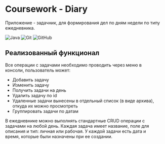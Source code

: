 # Coursework - Diary
Приложение - задачник, для формирования дел по дням недели по типу ежедневника. 

![Java](https://img.shields.io/badge/java-%23ED8B00.svg?style=for-the-badge&logo=openjdk&logoColor=white) ![Git](https://img.shields.io/badge/git-%23F05033.svg?style=for-the-badge&logo=git&logoColor=white) ![GitHub](https://img.shields.io/badge/github-%23121011.svg?style=for-the-badge&logo=github&logoColor=white)

## Реализованный функционал
Все операции с задачами необходимо проводить через меню в консоли, пользователь может:

* Добавить задачу
* Изменить задачу
* Получить задачи на день
* Удалить задачу по id
* Удаленные задачи вынесены в отдельный список (в виде архива), откуда их можно просмотреть
* Группировать задачи по датам

В ежедневнике можно выполнять стандартные CRUD операции с задачами на любой день. 
Каждая задача имеет название, поле для описания и тип: личная или рабочая. 
У каждой задачи есть дата и время, которые были назначены при ее создании.
